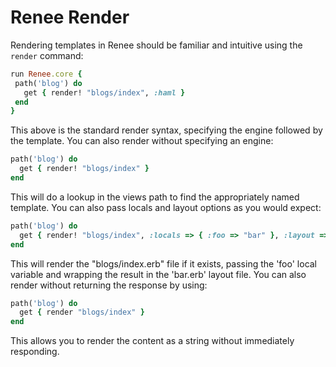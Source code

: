 # Renee Render

Rendering templates in Renee should be familiar and intuitive using the `render` command:

```ruby
run Renee.core {
 path('blog') do
   get { render! "blogs/index", :haml }
 end
}
```

This above is the standard render syntax, specifying the engine followed by the template. You can also render without specifying an engine:

```ruby
path('blog') do
  get { render! "blogs/index" }
end
```

This will do a lookup in the views path to find the appropriately named template. You can also pass locals and layout options as you would expect:

```ruby
path('blog') do
  get { render! "blogs/index", :locals => { :foo => "bar" }, :layout => :bar }
end
```

This will render the "blogs/index.erb" file if it exists, passing the 'foo' local variable
and wrapping the result in the 'bar.erb' layout file. You can also render without returning the response by using:

```ruby
path('blog') do
  get { render "blogs/index" }
end
```

This allows you to render the content as a string without immediately responding.